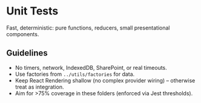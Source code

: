 # Unit Tests

Fast, deterministic: pure functions, reducers, small presentational components.

## Guidelines

- No timers, network, IndexedDB, SharePoint, or real timeouts.
- Use factories from `../utils/factories` for data.
- Keep React Rendering shallow (no complex provider wiring) – otherwise treat as integration.
- Aim for >75% coverage in these folders (enforced via Jest thresholds).
